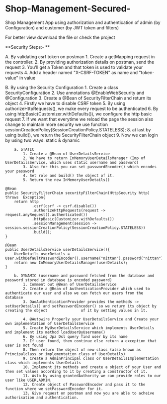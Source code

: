 # Shop-Management-Secured-
Shop Management App using authorization and authentication of admin (by Configuration) and customer (by JWT token and filters)

For better view download the file or check the project


**Security Steps:- **




A. By validating csrf token on postman 
	1. Create a getMapping request in the controller.
	2. By providing authorization details on postman, send the request
	3. You'll get a Token and that token is used to validate your requests
	4. Add a header named "X-CSRF-TOKEN" as name and "token-value" in value



B. By using the Security Configuration
	1. Create a class SecurityConfiguration
	2. Use annotations @EnableWebSecurity and @Configuration
	3. Create a @Bean of SecurityFilterChain and return its object
	4. Firstly we have to disable CSRF token
	5. By using authorizeHttpRequests(), we make every request to be authenticated
	6. By using httpBasic(Customizer.withDefaults()), we configure the http basic request
	7. If we want that everytime we reload the page the session also change to maintain more security we use function sessionCreationPolicy(SessionCreationPolicy.STATELESS);
	8. at last by using build(), we return the SecurityFilterChain object
	9. Now we can login by using two ways: static & dynamic

		a. STATIC
			1. Create a @Bean of UserDetailsService 
			2. We have to return InMemoryUserDetailsManager (Imp of UserDetailsService, which uses static username and password)
			3. Also for this you can set passwordEncoder() which encodes your password
			4. Set role and build() the object of it.
			5. Return the new InMemoryUserDetails()

    @Bean
    public SecurityFilterChain securityFilterChain(HttpSecurity http) throws  Exception{
        return http
                .csrf(csrf -> csrf.disable())
                .authorizeHttpRequests(request -> request.anyRequest().authenticated())
                .httpBasic(Customizer.withDefaults())
                .sessionManagement(session -> session.sessionCreationPolicy(SessionCreationPolicy.STATELESS))
                .build();
    }
    
    @Bean
    public UserDetailsService userDetailsService(){
        UserDetails userDetails = User.withDefaultPasswordEncoder().username("nittan").password("nittan").roles("user").build();
        return new InMemoryUserDetailsManager(userDetails);
    }

		b. DYNAMIC (username and password fetched from the database and password stored in database is encoded password)
			1. Comment out @Bean of UserDetailsService
			2. Create a @Bean of AuthenticationProvider which used to authenticate our user and also we can fetch our users from the database
			3. DaoAuthenticationProvider provides the methods -> setUserDetails() and setPasswordEncoder() so we return its object by creating the object 				of it by setting values in it. 
   
			4. @Autowire Properly your UserDetailsService and Create your own implementation of UserDetailsService
			5. Create MyUserDetailsService which implements UserDetails and implement its method loadUserByUsername()
			6. By using Jpa Dsl query find user by its name 
			7. If user found, then continue else return a exception that user is not found
			8. Then return the object of new class (also known as Principalclass or implementation class of UserDetails)
			9. Create a AdminPrincipal class or UserDetailsImplementation class which implements UserDetails
			10. Implement its methods and create a object of your User and then set values according to it by creating a constructor of it. 
			11. Aslo by using grantedAuthority we can provide roles to our user like USER,ADMIN.
			12. Create object of PasswordEncoder and pass it to the function where we setPasswordEncoder for it.
			13. Give request on postman and now you are able to acheive authorisation and authentication. 

